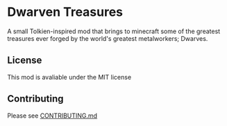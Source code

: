 # Dwarven Treasures

A small Tolkien-inspired mod that brings to minecraft some of the greatest treasures ever forged by the world's greatest metalworkers; Dwarves.

## License 

This mod is avaliable under the MIT license

## Contributing
Please see [CONTRIBUTING.md](./CONTRIBUTING.md)
